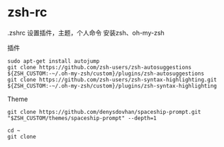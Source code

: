 # zsh-rc
.zshrc 
设置插件，主题，个人命令
安装zsh、oh-my-zsh

插件
```
sudo apt-get install autojump
git clone https://github.com/zsh-users/zsh-autosuggestions ${ZSH_CUSTOM:-~/.oh-my-zsh/custom}/plugins/zsh-autosuggestions
git clone https://github.com/zsh-users/zsh-syntax-highlighting.git ${ZSH_CUSTOM:-~/.oh-my-zsh/custom}/plugins/zsh-syntax-highlighting
```

Theme
```
git clone https://github.com/denysdovhan/spaceship-prompt.git "$ZSH_CUSTOM/themes/spaceship-prompt" --depth=1
```

```
cd ~
git clone 
```
